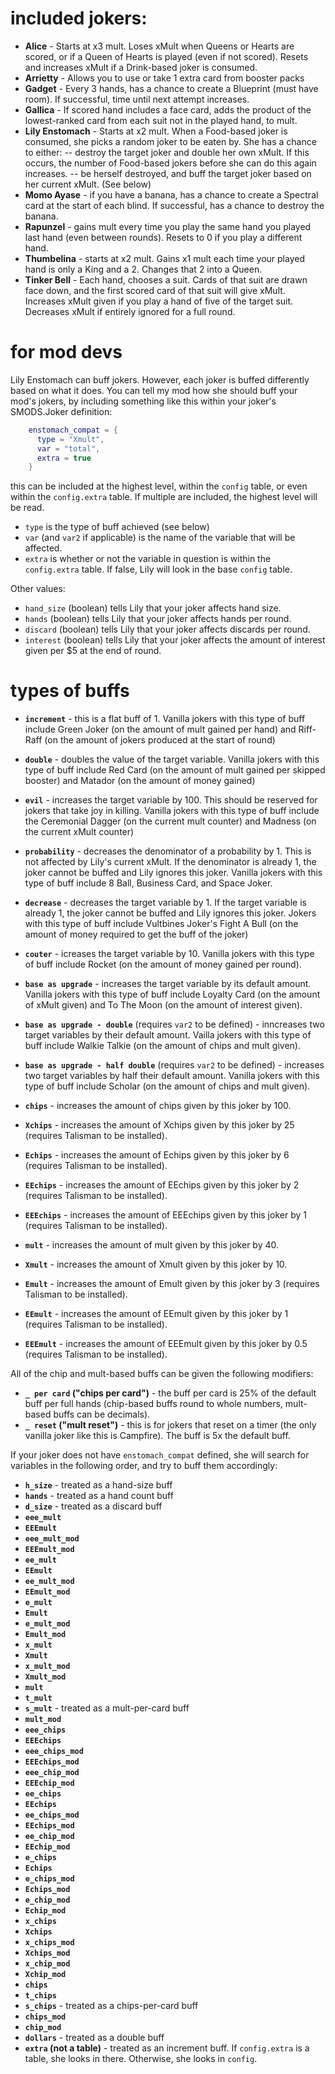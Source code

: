 # included jokers:

- **Alice** - Starts at x3 mult.  Loses xMult when Queens or Hearts are scored, or if a Queen of Hearts is played (even if not scored).  Resets and increases xMult if a Drink-based joker is consumed.
- **Arrietty** - Allows you to use or take 1 extra card from booster packs
- **Gadget** - Every 3 hands, has a chance to create a Blueprint (must have room).  If successful, time until next attempt increases.
- **Gallica** - If scored hand includes a face card, adds the product of the lowest-ranked card from each suit not in the played hand, to mult.
- **Lily Enstomach** - Starts at x2 mult.  When a Food-based joker is consumed, she picks a random joker to be eaten by.  She has a chance to either:
-- destroy the target joker and double her own xMult.  If this occurs, the number of Food-based jokers before she can do this again increases.
-- be herself destroyed, and buff the target joker based on her current xMult.  (See below)
- **Momo Ayase** - if you have a banana, has a chance to create a Spectral card at the start of each blind.  If successful, has a chance to destroy the banana.
- **Rapunzel** - gains mult every time you play the same hand you played last hand (even between rounds).  Resets to 0 if you play a different hand.
- **Thumbelina** - starts at x2 mult.  Gains x1 mult each time your played hand is only a King and a 2.  Changes that 2 into a Queen.
- **Tinker Bell** - Each hand, chooses a suit.  Cards of that suit are drawn face down, and the first scored card of that suit will give xMult.  Increases xMult given if you play a hand of five of the target suit.  Decreases xMult if entirely ignored for a full round.

# for mod devs
Lily Enstomach can buff jokers.  However, each joker is buffed differently based on what it does.  You can tell my mod how she should buff your mod's jokers, by including something like this within your joker's SMODS.Joker definition:
```lua
    enstomach_compat = {
      type = "Xmult",
      var = "total",
      extra = true
    }
```
this can be included at the highest level, within the `config` table, or even within the `config.extra` table.  If multiple are included, the highest level will be read.

- `type` is the type of buff achieved (see below)
- `var` (and `var2` if applicable) is the name of the variable that will be affected.
- `extra` is whether or not the variable in question is within the `config.extra` table.  If false, Lily will look in the base `config` table.

Other values:
- `hand_size` (boolean) tells Lily that your joker affects hand size.
- `hands` (boolean) tells Lily that your joker affects hands per round.
- `discard` (boolean) tells Lily that your joker affects discards per round.
- `interest` (boolean) tells Lily that your joker affects the amount of interest given per $5 at the end of round.

# types of buffs
- **`increment`** - this is a flat buff of 1.  Vanilla jokers with this type of buff include Green Joker (on the amount of mult gained per hand) and Riff-Raff (on the amount of jokers produced at the start of round)
- **`double`** - doubles the value of the target variable.  Vanilla jokers with this type of buff include Red Card (on the amount of mult gained per skipped booster) and Matador (on the amount of money gained)
- **`evil`** - increases the target variable by 100.  This should be reserved for jokers that take joy in killing.  Vanilla jokers with this type of buff include the Ceremonial Dagger (on the current mult counter) and Madness (on the current xMult counter)
- **`probability`** - decreases the denominator of a probability by 1.  This is not affected by Lily's current xMult.  If the denominator is already 1, the joker cannot be buffed and Lily ignores this joker.  Vanilla jokers with this type of buff include 8 Ball, Business Card, and Space Joker.
- **`decrease`** - decreases the target variable by 1.  If the target variable is already 1, the joker cannot be buffed and Lily ignores this joker.  Jokers with this type of buff include Vultbines Joker's Fight A Bull (on the amount of money required to get the buff of the joker)
- **`couter`** - icreases the target variable by 10.  Vanilla jokers with this type of buff include Rocket (on the amount of money gained per round).
- **`base as upgrade`** - increases the target variable by its default amount.  Vanilla jokers with this type of buff include Loyalty Card (on the amount of xMult given) and To The Moon (on the amount of interest given).
- **`base as upgrade - double`** (requires `var2` to be defined) - inncreases two target variables by their default amount.  Vailla jokers with this type of buff include Walkie Talkie (on the amount of chips and mult given).
- **`base as upgrade - half double`** (requires `var2` to be defined) - increases two target variables by half their default amount.  Vanilla jokers with this type of buff include Scholar (on the amount of chips and mult given).

- **`chips`** - increases the amount of chips given by this joker by 100.
- **`Xchips`** - increases the amount of Xchips given by this joker by 25 (requires Talisman to be installed).
- **`Echips`** - increases the amount of Echips given by this joker by 6 (requires Talisman to be installed).
- **`EEchips`** - increases the amount of EEchips given by this joker by 2 (requires Talisman to be installed).
- **`EEEchips`** - increases the amount of EEEchips given by this joker by 1 (requires Talisman to be installed).
- **`mult`** - increases the amount of mult given by this joker by 40.
- **`Xmult`** - increases the amount of Xmult given by this joker by 10.
- **`Emult`** - increases the amount of Emult given by this joker by 3 (requires Talisman to be installed).
- **`EEmult`** - increases the amount of EEmult given by this joker by 1 (requires Talisman to be installed).
- **`EEEmult`** - increases the amount of EEEmult given by this joker by 0.5 (requires Talisman to be installed).

All of the chip and mult-based buffs can be given the following modifiers:
- **`_ per card` ("chips per card")** - the buff per card is 25% of the default buff per full hands (chip-based buffs round to whole numbers, mult-based buffs can be decimals).
- **`_ reset` ("mult reset")** - this is for jokers that reset on a timer (the only vanilla joker like this is Campfire).  The buff is 5x the default buff.


If your joker does not have `enstomach_compat` defined, she will search for variables in the following order, and try to buff them accordingly:
- **`h_size`** - treated as a hand-size buff
- **`hands`** - treated as a hand count buff
- **`d_size`** - treated as a discard buff
- **`eee_mult`**
- **`EEEmult`**
- **`eee_mult_mod`**
- **`EEEmult_mod`**
- **`ee_mult`**
- **`EEmult`**
- **`ee_mult_mod`**
- **`EEmult_mod`**
- **`e_mult`**
- **`Emult`**
- **`e_mult_mod`**
- **`Emult_mod`**
- **`x_mult`**
- **`Xmult`**
- **`x_mult_mod`**
- **`Xmult_mod`**
- **`mult`**
- **`t_mult`**
- **`s_mult`** - treated as a mult-per-card buff
- **`mult_mod`**
- **`eee_chips`**
- **`EEEchips`**
- **`eee_chips_mod`**
- **`EEEchips_mod`**
- **`eee_chip_mod`**
- **`EEEchip_mod`**
- **`ee_chips`**
- **`EEchips`**
- **`ee_chips_mod`**
- **`EEchips_mod`**
- **`ee_chip_mod`**
- **`EEchip_mod`**
- **`e_chips`**
- **`Echips`**
- **`e_chips_mod`**
- **`Echips_mod`**
- **`e_chip_mod`**
- **`Echip_mod`**
- **`x_chips`**
- **`Xchips`**
- **`x_chips_mod`**
- **`Xchips_mod`**
- **`x_chip_mod`**
- **`Xchip_mod`**
- **`chips`**
- **`t_chips`**
- **`s_chips`** - treated as a chips-per-card buff
- **`chips_mod`**
- **`chip_mod`**
- **`dollars`** - treated as a double buff
- **`extra` (not a table)** - treated as an increment buff.
If `config.extra` is a table, she looks in there.  Otherwise, she looks in `config`.
